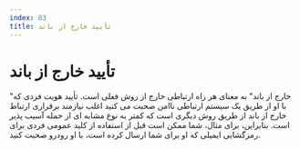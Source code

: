 ```yaml
---
index: 83
title: تأیید خارج از باند
---
```

# تأیید خارج از باند

"خارج از باند" به معنای هر راه ارتباطی خارج از روش فعلی است. تأیید هویت فردی که با او از طریق یک سیستم ارتباطی ناامن صحبت می کنید اغلب نیازمند برقراری ارتباط خارج از باند از طریق روش دیگری است که کمتر به نوع مشابه ای از حمله آسیب پذیر است. بنابراین، برای مثال، شما ممکن است قبل از استفاده از کلید عمومی فردی برای رمزگشایی ایمیلی که او برای شما ارسال کرده است، با او رودرو صحبت کنید.